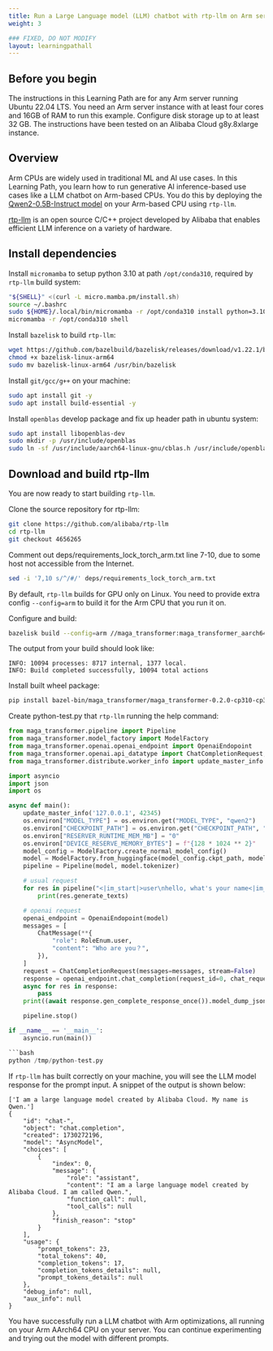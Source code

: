```yaml
---
title: Run a Large Language model (LLM) chatbot with rtp-llm on Arm servers
weight: 3

### FIXED, DO NOT MODIFY
layout: learningpathall
---
```


## Before you begin
The instructions in this Learning Path are for any Arm server running Ubuntu 22.04 LTS. You need an Arm server instance with at least four cores and 16GB of RAM to run this example. Configure disk storage up to at least 32 GB. The instructions have been tested on an Alibaba Cloud g8y.8xlarge instance.

## Overview

Arm CPUs are widely used in traditional ML and AI use cases. In this Learning Path, you learn how to run generative AI inference-based use cases like a LLM chatbot on Arm-based CPUs. You do this by deploying the [Qwen2-0.5B-Instruct model](https://huggingface.co/Qwen/Qwen2-0.5B-Instruct) on your Arm-based CPU using `rtp-llm`.

[rtp-llm](https://github.com/alibaba/rtp-llm) is an open source C/C++ project developed by Alibaba that enables efficient LLM inference on a variety of hardware. 
 
## Install dependencies 

Install `micromamba` to setup python 3.10 at path `/opt/conda310`, required by `rtp-llm` build system:

```bash
"${SHELL}" <(curl -L micro.mamba.pm/install.sh)
source ~/.bashrc
sudo ${HOME}/.local/bin/micromamba -r /opt/conda310 install python=3.10
micromamba -r /opt/conda310 shell
```

Install `bazelisk` to build `rtp-llm`:

```bash
wget https://github.com/bazelbuild/bazelisk/releases/download/v1.22.1/bazelisk-linux-arm64
chmod +x bazelisk-linux-arm64
sudo mv bazelisk-linux-arm64 /usr/bin/bazelisk
```

Install `git/gcc/g++` on your machine:

```bash
sudo apt install git -y
sudo apt install build-essential -y
```

Install `openblas` develop package and fix up header path in ubuntu system:

```bash
sudo apt install libopenblas-dev
sudo mkdir -p /usr/include/openblas
sudo ln -sf /usr/include/aarch64-linux-gnu/cblas.h /usr/include/openblas/cblas.h
```

## Download and build rtp-llm

You are now ready to start building `rtp-llm`. 

Clone the source repository for rtp-llm:

```bash
git clone https://github.com/alibaba/rtp-llm
cd rtp-llm
git checkout 4656265
```

Comment out deps/requirements_lock_torch_arm.txt line 7-10, due to some host not accessible from the Internet.

```bash
sed -i '7,10 s/^/#/' deps/requirements_lock_torch_arm.txt
```

By default, `rtp-llm` builds for GPU only on Linux. You need to provide extra config `--config=arm` to build it for the Arm CPU that you run it on.

Configure and build:

```bash
bazelisk build --config=arm //maga_transformer:maga_transformer_aarch64
```
The output from your build should look like:

```output
INFO: 10094 processes: 8717 internal, 1377 local.
INFO: Build completed successfully, 10094 total actions
```

Install built wheel package:

```bash
pip install bazel-bin/maga_transformer/maga_transformer-0.2.0-cp310-cp310-linux_aarch64.whl
```

Create python-test.py that `rtp-llm` running the help command:

```python
from maga_transformer.pipeline import Pipeline
from maga_transformer.model_factory import ModelFactory
from maga_transformer.openai.openai_endpoint import OpenaiEndopoint
from maga_transformer.openai.api_datatype import ChatCompletionRequest, ChatMessage, RoleEnum
from maga_transformer.distribute.worker_info import update_master_info

import asyncio
import json
import os

async def main():
    update_master_info('127.0.0.1', 42345)
    os.environ["MODEL_TYPE"] = os.environ.get("MODEL_TYPE", "qwen2")
    os.environ["CHECKPOINT_PATH"] = os.environ.get("CHECKPOINT_PATH", "Qwen/Qwen2-0.5B-Instruct")
    os.environ["RESERVER_RUNTIME_MEM_MB"] = "0"
    os.environ["DEVICE_RESERVE_MEMORY_BYTES"] = f"{128 * 1024 ** 2}"
    model_config = ModelFactory.create_normal_model_config()
    model = ModelFactory.from_huggingface(model_config.ckpt_path, model_config=model_config)
    pipeline = Pipeline(model, model.tokenizer)

    # usual request
    for res in pipeline("<|im_start|>user\nhello, what's your name<|im_end|>\n<|im_start|>assistant\n", max_new_tokens = 100):
        print(res.generate_texts)

    # openai request
    openai_endpoint = OpenaiEndopoint(model)
    messages = [
        ChatMessage(**{
            "role": RoleEnum.user,
            "content": "Who are you？",
        }),
    ]
    request = ChatCompletionRequest(messages=messages, stream=False)
    response = openai_endpoint.chat_completion(request_id=0, chat_request=request, raw_request=None)
    async for res in response:
        pass
    print((await response.gen_complete_response_once()).model_dump_json(indent=4))

    pipeline.stop()

if __name__ == '__main__':
    asyncio.run(main())

```bash
python /tmp/python-test.py
```

If `rtp-llm` has built correctly on your machine, you will see the LLM model response for the prompt input. A snippet of the output is shown below:

```output
['I am a large language model created by Alibaba Cloud. My name is Qwen.']
{
    "id": "chat-",
    "object": "chat.completion",
    "created": 1730272196,
    "model": "AsyncModel",
    "choices": [
        {
            "index": 0,
            "message": {
                "role": "assistant",
                "content": "I am a large language model created by Alibaba Cloud. I am called Qwen.",
                "function_call": null,
                "tool_calls": null
            },
            "finish_reason": "stop"
        }
    ],
    "usage": {
        "prompt_tokens": 23,
        "total_tokens": 40,
        "completion_tokens": 17,
        "completion_tokens_details": null,
        "prompt_tokens_details": null
    },
    "debug_info": null,
    "aux_info": null
}
```


You have successfully run a LLM chatbot with Arm optimizations, all running on your Arm AArch64 CPU on your server. You can continue experimenting and trying out the model with different prompts.


